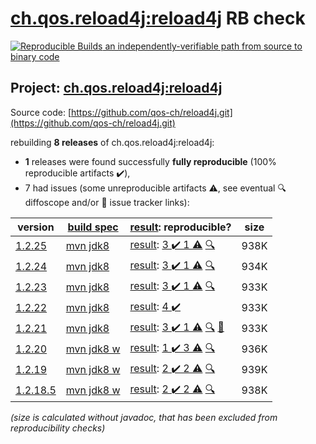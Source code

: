 [ch.qos.reload4j:reload4j](https://central.sonatype.com/artifact/ch.qos.reload4j/reload4j/versions) RB check
=======

[![Reproducible Builds](https://reproducible-builds.org/images/logos/rb.svg) an independently-verifiable path from source to binary code](https://reproducible-builds.org/)

## Project: [ch.qos.reload4j:reload4j](https://central.sonatype.com/artifact/ch.qos.reload4j/reload4j/versions)

Source code: [https://github.com/qos-ch/reload4j.git](https://github.com/qos-ch/reload4j.git)

rebuilding **8 releases** of ch.qos.reload4j:reload4j:
- **1** releases were found successfully **fully reproducible** (100% reproducible artifacts :heavy_check_mark:),
- 7 had issues (some unreproducible artifacts :warning:, see eventual :mag: diffoscope and/or :memo: issue tracker links):

| version | [build spec](/BUILDSPEC.md) | [result](https://reproducible-builds.org/docs/jvm/): reproducible? | size |
| -- | --------- | ------ | -- |
| [1.2.25](https://central.sonatype.com/artifact/ch.qos.reload4j/reload4j/1.2.25/pom) | [mvn jdk8](reload4j-1.2.25.buildspec) | [result](reload4j-1.2.25.buildinfo): [3 :heavy_check_mark:  1 :warning:](reload4j-1.2.25.buildcompare) [:mag:](reload4j-1.2.25.diffoscope) | 938K |
| [1.2.24](https://central.sonatype.com/artifact/ch.qos.reload4j/reload4j/1.2.24/pom) | [mvn jdk8](reload4j-1.2.24.buildspec) | [result](reload4j-1.2.24.buildinfo): [3 :heavy_check_mark:  1 :warning:](reload4j-1.2.24.buildcompare) [:mag:](reload4j-1.2.24.diffoscope) | 934K |
| [1.2.23](https://central.sonatype.com/artifact/ch.qos.reload4j/reload4j/1.2.23/pom) | [mvn jdk8](reload4j-1.2.23.buildspec) | [result](reload4j-1.2.23.buildinfo): [3 :heavy_check_mark:  1 :warning:](reload4j-1.2.23.buildcompare) [:mag:](reload4j-1.2.23.diffoscope) | 933K |
| [1.2.22](https://central.sonatype.com/artifact/ch.qos.reload4j/reload4j/1.2.22/pom) | [mvn jdk8](reload4j-1.2.22.buildspec) | [result](reload4j-1.2.22.buildinfo): [4 :heavy_check_mark: ](reload4j-1.2.22.buildcompare) | 933K |
| [1.2.21](https://central.sonatype.com/artifact/ch.qos.reload4j/reload4j/1.2.21/pom) | [mvn jdk8](reload4j-1.2.21.buildspec) | [result](reload4j-1.2.21.buildinfo): [3 :heavy_check_mark:  1 :warning:](reload4j-1.2.21.buildcompare) [:mag:](reload4j-1.2.21.diffoscope) [:memo:](https://github.com/qos-ch/reload4j/issues/57) | 933K |
| [1.2.20](https://central.sonatype.com/artifact/ch.qos.reload4j/reload4j/1.2.20/pom) | [mvn jdk8 w](reload4j-1.2.20.buildspec) | [result](reload4j-1.2.20.buildinfo): [1 :heavy_check_mark:  3 :warning:](reload4j-1.2.20.buildcompare) [:mag:](reload4j-1.2.20.diffoscope) | 936K |
| [1.2.19](https://central.sonatype.com/artifact/ch.qos.reload4j/reload4j/1.2.19/pom) | [mvn jdk8 w](reload4j-1.2.19.buildspec) | [result](reload4j-1.2.19.buildinfo): [2 :heavy_check_mark:  2 :warning:](reload4j-1.2.19.buildcompare) [:mag:](reload4j-1.2.19.diffoscope) | 939K |
| [1.2.18.5](https://central.sonatype.com/artifact/ch.qos.reload4j/reload4j/1.2.18.5/pom) | [mvn jdk8 w](reload4j-1.2.18.5.buildspec) | [result](reload4j-1.2.18.5.buildinfo): [2 :heavy_check_mark:  2 :warning:](reload4j-1.2.18.5.buildcompare) [:mag:](reload4j-1.2.18.5.diffoscope) | 938K |

<i>(size is calculated without javadoc, that has been excluded from reproducibility checks)</i>
